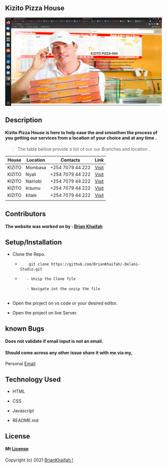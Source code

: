 ## **Kizito Pizza House**


![Portfolio](img/ll.png)

## **Description**
####  Kizito Pizza House is here to help ease the and smoothen the process of you getting our services from a location of your choice and at any time  .
                    
                  


> The table bellow provide a list of our our Branches and location ..

| House | Location | Contacts | Link |
| ---   |  ---     | ---  | --- |
| KIZITO | Mombasa  | +254 7079 44 222| [Visit](https://briankhaifah.github.io/Facion-Industry/)
| KIZITO | Nyali  | +254 7079 44 222 | [Visit](https://briankhaifah.github.io/Facion-Industry/)
| KIZITO | Nairiobi  | +254 7079 44 222 | [Visit](https://briankhaifah.github.io/Facion-Industry/)
| KIZITO | kisumu  | +254 7079 44 222  |  [Visit](https://briankhaifah.github.io/Facion-Industry/)
| KIZITO | kitale  | +254 7079 44 222 | [Visit](https://briankhaifah.github.io/Facion-Industry/)
|       |        |       |

## **Contributors**
#### The website was worked on by : [**Brian Khaifah**](https://moringaschool.com/)


## **Setup/Installation**
* Clone the Repo.
    * ```
          git clone https://github.com/BrianKhaifah/-Delani-Studio.git

      ```

     * ```
          - Unzip the Clone file

          - Navigate int the unzip the file
           
* Open the project on vs code or your desired editor.

* Open the project on live Server.



##  **known Bugs**
#### Does not validate if email input is not an email.
#### Should come across any other issue share it with me via my,

Personal
[Email](brian.obuom@student.moringaschool.com)

## **Technology Used**
 * HTML

* CSS

* Javascript

* README.md


## **License**

#### Mt [**License**](https://choosealicense.com/licenses/mit/)

Copyright (c) 2021 [BrianKhaifah !](https://briankhaifah.github.io/Brian-s-Portfolio/)


